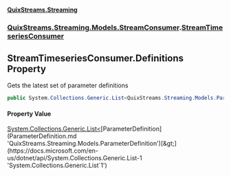 #### [QuixStreams.Streaming](index.md 'index')
### [QuixStreams.Streaming.Models.StreamConsumer](QuixStreams.Streaming.Models.StreamConsumer.md 'QuixStreams.Streaming.Models.StreamConsumer').[StreamTimeseriesConsumer](StreamTimeseriesConsumer.md 'QuixStreams.Streaming.Models.StreamConsumer.StreamTimeseriesConsumer')

## StreamTimeseriesConsumer.Definitions Property

Gets the latest set of parameter definitions

```csharp
public System.Collections.Generic.List<QuixStreams.Streaming.Models.ParameterDefinition> Definitions { get; set; }
```

#### Property Value
[System.Collections.Generic.List&lt;](https://docs.microsoft.com/en-us/dotnet/api/System.Collections.Generic.List-1 'System.Collections.Generic.List`1')[ParameterDefinition](ParameterDefinition.md 'QuixStreams.Streaming.Models.ParameterDefinition')[&gt;](https://docs.microsoft.com/en-us/dotnet/api/System.Collections.Generic.List-1 'System.Collections.Generic.List`1')